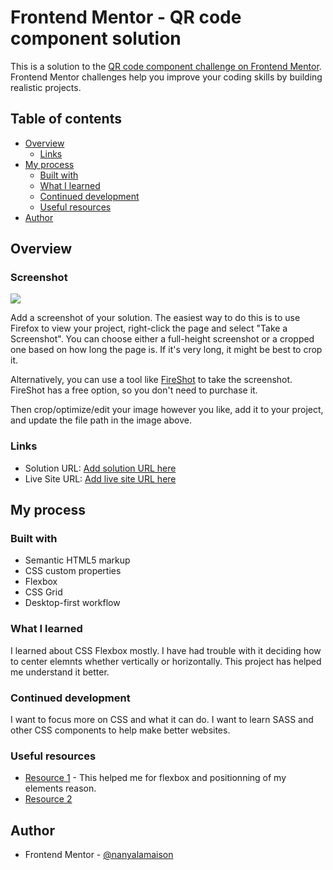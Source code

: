 # Frontend Mentor - QR code component solution

This is a solution to the [QR code component challenge on Frontend Mentor](https://www.frontendmentor.io/challenges/qr-code-component-iux_sIO_H). Frontend Mentor challenges help you improve your coding skills by building realistic projects. 

## Table of contents

- [Overview](#overview)
  - [Links](#links)
- [My process](#my-process)
  - [Built with](#built-with)
  - [What I learned](#what-i-learned)
  - [Continued development](#continued-development)
  - [Useful resources](#useful-resources)
- [Author](#author)


## Overview

### Screenshot

![](./screenshot.jpg)

Add a screenshot of your solution. The easiest way to do this is to use Firefox to view your project, right-click the page and select "Take a Screenshot". You can choose either a full-height screenshot or a cropped one based on how long the page is. If it's very long, it might be best to crop it.

Alternatively, you can use a tool like [FireShot](https://getfireshot.com/) to take the screenshot. FireShot has a free option, so you don't need to purchase it. 

Then crop/optimize/edit your image however you like, add it to your project, and update the file path in the image above.


### Links

- Solution URL: [Add solution URL here](https://your-solution-url.com)
- Live Site URL: [Add live site URL here](https://your-live-site-url.com)

## My process

### Built with

- Semantic HTML5 markup
- CSS custom properties
- Flexbox
- CSS Grid
- Desktop-first workflow


### What I learned

I learned about CSS Flexbox mostly. I have had trouble with it deciding how to center elemnts whether vertically or horizontally. This project has helped me understand it better. 

### Continued development

I want to focus more on CSS and what it can do. I want to learn SASS and other CSS components to help make better websites. 


### Useful resources

- [Resource 1](https://css-tricks.com/snippets/css/a-guide-to-flexbox/) - This helped me for flexbox and positionning of my elements reason.
- [Resource 2](https://css-tricks.com/snippets/css/complete-guide-grid/) 

## Author

- Frontend Mentor - [@nanyalamaison](https://www.frontendmentor.io/profile/nanyalamaison)

